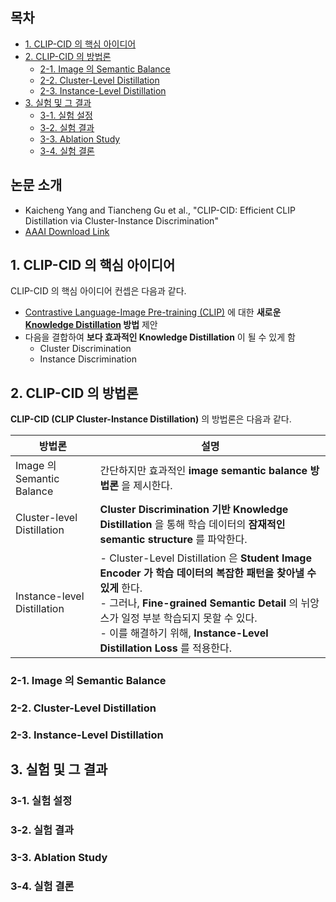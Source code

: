 
## 목차

* [1. CLIP-CID 의 핵심 아이디어](#1-clip-cid-의-핵심-아이디어)
* [2. CLIP-CID 의 방법론](#2-clip-cid-의-방법론)
  * [2-1. Image 의 Semantic Balance](#2-1-image-의-semantic-balance)
  * [2-2. Cluster-Level Distillation](#2-2-cluster-level-distillation)
  * [2-3. Instance-Level Distillation](#2-3-instance-level-distillation)
* [3. 실험 및 그 결과](#3-실험-및-그-결과)
  * [3-1. 실험 설정](#3-1-실험-설정)
  * [3-2. 실험 결과](#3-2-실험-결과)
  * [3-3. Ablation Study](#3-3-ablation-study)
  * [3-4. 실험 결론](#3-4-실험-결론)

## 논문 소개

* Kaicheng Yang and Tiancheng Gu et al., "CLIP-CID: Efficient CLIP Distillation via Cluster-Instance Discrimination"
* [AAAI Download Link](https://ojs.aaai.org/index.php/AAAI/article/download/35505/37660)

## 1. CLIP-CID 의 핵심 아이디어

CLIP-CID 의 핵심 아이디어 컨셉은 다음과 같다.

* [Contrastive Language-Image Pre-training (CLIP)](%5B2025.09.07%5D%20CLIPArTT%20-%20Adaption%20of%20CLIP%20to%20New%20Domains%20at%20Test%20Time.md#1-1-기존-clip-방법-및-그-문제점) 에 대한 **새로운 [Knowledge Distillation](../../AI%20Basics/Deep%20Learning%20Basics/딥러닝_기초_Knowledge_Distillation.md) 방법** 제안 
* 다음을 결합하여 **보다 효과적인 Knowledge Distillation** 이 될 수 있게 함
  * Cluster Discrimination
  * Instance Discrimination

## 2. CLIP-CID 의 방법론

**CLIP-CID (CLIP Cluster-Instance Distillation)** 의 방법론은 다음과 같다.

| 방법론                         | 설명                                                                                                                                                                                                                          |
|-----------------------------|-----------------------------------------------------------------------------------------------------------------------------------------------------------------------------------------------------------------------------|
| Image 의 Semantic Balance    | 간단하지만 효과적인 **image semantic balance 방법론** 을 제시한다.                                                                                                                                                                           |
| Cluster-level Distillation  | **Cluster Discrimination 기반 Knowledge Distillation** 을 통해 학습 데이터의 **잠재적인 semantic structure** 를 파악한다.                                                                                                                       |
| Instance-level Distillation | - Cluster-Level Distillation 은 **Student Image Encoder 가 학습 데이터의 복잡한 패턴을 찾아낼 수 있게** 한다.<br>- 그러나, **Fine-grained Semantic Detail** 의 뉘앙스가 일정 부분 학습되지 못할 수 있다.<br>- 이를 해결하기 위해, **Instance-Level Distillation Loss** 를 적용한다. |

### 2-1. Image 의 Semantic Balance

### 2-2. Cluster-Level Distillation

### 2-3. Instance-Level Distillation

## 3. 실험 및 그 결과

### 3-1. 실험 설정

### 3-2. 실험 결과

### 3-3. Ablation Study

### 3-4. 실험 결론
